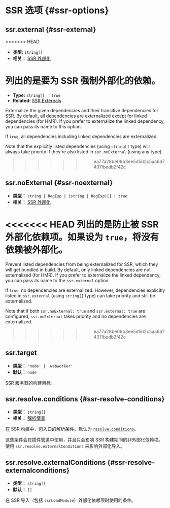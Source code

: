 # SSR 选项 {#ssr-options}

## ssr.external {#ssr-external}

<<<<<<< HEAD
- **类型:** `string[]`
- **相关：** [SSR 外部化](/guide/ssr#ssr-externals)

列出的是要为 SSR 强制外部化的依赖。
=======
- **Type:** `string[] | true`
- **Related:** [SSR Externals](/guide/ssr#ssr-externals)

Externalize the given dependencies and their transitive dependencies for SSR. By default, all dependencies are externalized except for linked dependencies (for HMR). If you prefer to externalize the linked dependency, you can pass its name to this option.

If `true`, all dependencies including linked dependencies are externalized.

Note that the explicitly listed dependencies (using `string[]` type) will always take priority if they're also listed in `ssr.noExternal` (using any type).
>>>>>>> ea77a28be06b3ee5d562c5aa6d74311bedb2f42c

## ssr.noExternal {#ssr-noexternal}

- **类型：** `string | RegExp | (string | RegExp)[] | true`
- **相关：** [SSR 外部化](/guide/ssr#ssr-externals)

<<<<<<< HEAD
列出的是防止被 SSR 外部化依赖项。如果设为 `true`，将没有依赖被外部化。
=======
Prevent listed dependencies from being externalized for SSR, which they will get bundled in build. By default, only linked dependencies are not externalized (for HMR). If you prefer to externalize the linked dependency, you can pass its name to the `ssr.external` option.

If `true`, no dependencies are externalized. However, dependencies explicitly listed in `ssr.external` (using `string[]` type) can take priority and still be externalized.

Note that if both `ssr.noExternal: true` and `ssr.external: true` are configured, `ssr.noExternal` takes priority and no dependencies are externalized.
>>>>>>> ea77a28be06b3ee5d562c5aa6d74311bedb2f42c

## ssr.target

- **类型：** `'node' | 'webworker'`
- **默认：** `node`

SSR 服务器的构建目标。

## ssr.resolve.conditions {#ssr-resolve-conditions}

- **类型：** `string[]`
- **相关：** [解析情景](./shared-options.md#resolve-conditions)

在 SSR 构建中，包入口的解析条件。默认为 [`resolve.conditions`](./shared-options.md#resolve-conditions)。

这些条件会在插件管道中使用，并且只会影响 SSR 构建期间的非外部化依赖项。使用 `ssr.resolve.externalConditions` 来影响外部化导入。

## ssr.resolve.externalConditions {#ssr-resolve-externalconditions}

- **类型：** `string[]`
- **默认：** `[]`

在 SSR 导入（包括 `ssrLoadModule`）外部化依赖项时使用的条件。
